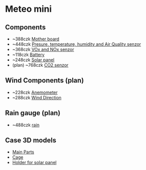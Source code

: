 # Meteo mini

## Components
- ~388czk [Mother board](https://www.laskakit.cz/laskakit-meteo-mini/)
- ~448czk [Presure, temperature, humidity and Air Quality senzor](https://www.laskakit.cz/laskakit-bme688-senzor-tlaku--teploty--vlhkosti-a-kvalitu-vzduchu/)
- ~368czk [VOx and NOx senzor](https://www.laskakit.cz/laskakit-sgp41-voc-a-nox-senzor-kvality-ovzdusi/)
- ~118czk [Battery](https://www.laskakit.cz/ehao-lipol-baterie-603048-900mah-3-7v/)
- ~248czk [Solar panel](https://www.laskakit.cz/solarni-panel-6v-2w/)
- (plan) ~768czk [CO2 senzor](https://www.laskakit.cz/laskakit-scd41-senzor-co2--teploty-a-vlhkosti-vzduchu/)

## Wind Components (plan)
- ~228czk [Anemometer](https://www.laskakit.cz/wh-sp-ws01-cidlo-rychlosti-vetru-anemometr/)
- ~288czk [Wind Direction](https://www.laskakit.cz/wh-sp-wd-cidlo-smeru-vetru/)

## Rain gauge (plan)
- ~488czk [rain](https://www.laskakit.cz/ms-wh-sp-rg-srazkomer/)

## Case 3D models
- [Main Parts](https://github.com/LaskaKit/Weather_Station_Mini/tree/main/3D)
- [Cage](https://www.printables.com/model/802218-meteostation-weather-shield-laskakit-aliexpress-st)
- [Holder for solar panel](https://www.printables.com/model/25254-holder-for-solar-panel-110x60-mm)
